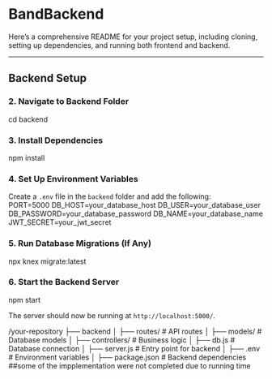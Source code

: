 # BandBackend
Here’s a comprehensive README for your project setup, including cloning, setting up dependencies, and running both frontend and backend.  

---
## **Backend Setup**  

### **2. Navigate to Backend Folder**  
cd backend

### **3. Install Dependencies**  
npm install


### **4. Set Up Environment Variables**  
Create a `.env` file in the `backend` folder and add the following:  
PORT=5000
DB_HOST=your_database_host
DB_USER=your_database_user
DB_PASSWORD=your_database_password
DB_NAME=your_database_name
JWT_SECRET=your_jwt_secret


### **5. Run Database Migrations (If Any)**  

npx knex migrate:latest

### **6. Start the Backend Server**  

npm start

The server should now be running at `http://localhost:5000/`.   

/your-repository
 ├── backend
 │   ├── routes/         # API routes
 │   ├── models/         # Database models
 │   ├── controllers/    # Business logic
 │   ├── db.js           # Database connection
 │   ├── server.js       # Entry point for backend
 │   ├── .env            # Environment variables
 │   ├── package.json    # Backend dependencies
 ##some of the impplementation were not completed due to running time
